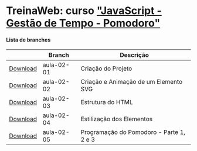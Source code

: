 
# TreinaWeb: curso ["JavaScript - Gestão de Tempo - Pomodoro"](https://www.treinaweb.com.br/curso/)



#### Lista de branches
|  | Branch | Descrição |
| ------ | ------ |  ------ | 
[Download](https://github.com/treinaweb/treinaweb-javascript-gestao-tempo-pomodoro/archive/aula-02-01.zip)    |  aula-02-01     | Criação do Projeto |
[Download](https://github.com/treinaweb/treinaweb-javascript-gestao-tempo-pomodoro/archive/aula-02-02.zip)    |  aula-02-02     | Criação e Animação de um Elemento SVG |
[Download](https://github.com/treinaweb/treinaweb-javascript-gestao-tempo-pomodoro/archive/aula-02-03.zip)    |  aula-02-03     | Estrutura do HTML |
[Download](https://github.com/treinaweb/treinaweb-javascript-gestao-tempo-pomodoro/archive/aula-02-04.zip)    |  aula-02-04     | Estilização dos Elementos |
[Download](https://github.com/treinaweb/treinaweb-javascript-gestao-tempo-pomodoro/archive/aula-02-05.zip)    |  aula-02-05     | Programação do Pomodoro - Parte 1, 2 e 3 |
